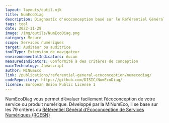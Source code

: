```yaml
---
layout: layouts/outil.njk
title: NumEcoDiag
description: Diagnostic d'écoconception basé sur le Référentiel Général d’Écoconception de Services Numériques (RGESN).
tags: tool
date: 2022-11-29
image: /img/outils/NumEcoDiag.png
category: Mesure
scope: Services numériques
target: Auditeur ou auditrice
toolType: Extension de navigateur
environnementalIndicators: Aucun
measuredIndicators: Conformité à des critères de conception
mainTechnology: Javascript
author: MiNumEco
link: /publications/referentiel-general-ecoconception/numecodiag/
codeRepository: https://github.com/DISIC/NumEcoDiag/
licence: European Union Public License 1
---
```


NumEcoDiag vous permet d’évaluer facilement l’écoconception de votre service ou produit numérique. Développé par la MiNumEco, il se base sur les 79 critères du [Référentiel Général d’Écoconception de Services Numériques (RGESN)](/publications/referentiel-general-ecoconception/)
